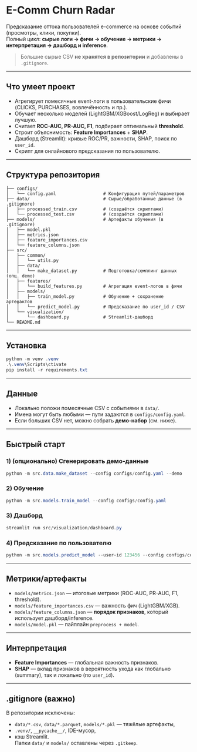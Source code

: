 #  E-Comm Churn Radar

Предсказание оттока пользователей e-commerce на основе событий (просмотры, клики, покупки).  
Полный цикл: **сырые логи → фичи → обучение → метрики → интерпретация → дашборд и inference**.

>  Большие сырые CSV **не хранятся в репозитории** и добавлены в `.gitignore`.

---

##  Что умеет проект

- Агрегирует помесячные event-логи в пользовательские фичи (CLICKS, PURCHASES, вовлечённость и пр.).
- Обучает несколько моделей (LightGBM/XGBoost/LogReg) и выбирает лучшую.
- Считает **ROC-AUC, PR-AUC, F1**, подбирает оптимальный **threshold**.
- Строит объяснимость: **Feature Importances** + **SHAP**.
- Дашборд (Streamlit): кривые ROC/PR, важности, SHAP, поиск по `user_id`.
- Скрипт для онлайнового предсказания по пользователю.

---

##  Структура репозитория

```
├── configs/
│   └── config.yaml                  # Конфигурация путей/параметров
├── data/                            # Сырые/обработанные данные (в .gitignore)
│   ├── processed_train.csv          # (создаётся скриптами)
│   └── processed_test.csv           # (создаётся скриптами)
├── models/                          # Артефакты обучения (в .gitignore)
│   ├── model.pkl
│   ├── metrics.json
│   ├── feature_importances.csv
│   └── feature_columns.json
├── src/
│   ├── common/
│   │   └── utils.py
│   ├── data/
│   │   └── make_dataset.py          # Подготовка/семплинг данных (опц. demo)
│   ├── features/
│   │   └── build_features.py        # Агрегация event-логов в фичи
│   ├── models/
│   │   ├── train_model.py           # Обучение + сохранение артефактов
│   │   └── predict_model.py         # Предсказание по user_id / CSV
│   └── visualization/
│       └── dashboard.py             # Streamlit-дашборд
└── README.md
```

---

##  Установка

```powershell
python -m venv .venv
.\.venv\Scripts\ctivate
pip install -r requirements.txt
```

---

## Данные

- Локально положи помесячные CSV с событиями в `data/`.
- Имена могут быть любыми — пути задаются в `configs/config.yaml`.
- Если больших CSV нет, можно собрать **демо-набор** (см. ниже).

---

## Быстрый старт

### 1) (опционально) Сгенерировать демо-данные
```powershell
python -m src.data.make_dataset --config configs/config.yaml --demo
```

### 2) Обучение
```powershell
python -m src.models.train_model --config configs/config.yaml
```

### 3) Дашборд
```powershell
streamlit run src/visualization/dashboard.py
```

### 4) Предсказание по пользователю
```powershell
python -m src.models.predict_model --user-id 123456 --config configs/config.yaml
```

---

##  Метрики/артефакты

- `models/metrics.json` — итоговые метрики (ROC-AUC, PR-AUC, F1, threshold).
- `models/feature_importances.csv` — важность фич (LightGBM/XGB).
- `models/feature_columns.json` — **порядок признаков**, который использует дашборд/inference.
- `models/model.pkl` — пайплайн `preprocess + model`.

---

##  Интерпретация

- **Feature Importances** — глобальная важность признаков.
- **SHAP** — вклад признаков в вероятность ухода как глобально (summary), так и локально (по `user_id`).

---

##  .gitignore (важно)

В репозитории исключены:
- `data/*.csv`, `data/*.parquet`, `models/*.pkl` — тяжёлые артефакты,
- `.venv/`, `__pycache__/`, IDE-мусор,
- кэш Streamlit.  
Папки `data/` и `models/` оставлены через `.gitkeep`.
